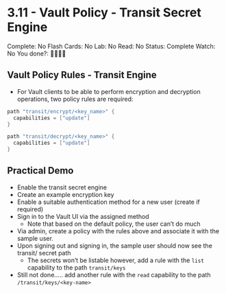 # 3.11 - Vault Policy - Transit Secret Engine

Complete: No
Flash Cards: No
Lab: No
Read: No
Status: Complete
Watch: No
You done?: 🌚🌚🌚🌚

## Vault Policy Rules - Transit Engine

- For Vault clients to be able to perform encryption and decryption operations, two policy rules are required:

```go
path "transit/encrypt/<key_name>" {
  capabilities = ["update"]
}

path "transit/decrypt/<key_name>" {
  capabilities = ["update"]
}
```

## Practical Demo

- Enable the transit secret engine
- Create an example encryption key
- Enable a suitable authentication method for a new user (create if required)
- Sign in to the Vault UI via the assigned method
    - Note that based on the default policy, the user can’t do much
- Via admin,  create a policy with the rules above and associate it with the sample user.
- Upon signing out and signing in, the sample user should now see the transit/ secret path
    - The secrets won’t be listable however, add a rule with the `list` capability to the path `transit/keys`
- Still not done….. add another rule with the `read` capability to the path `/transit/keys/<key-name>`